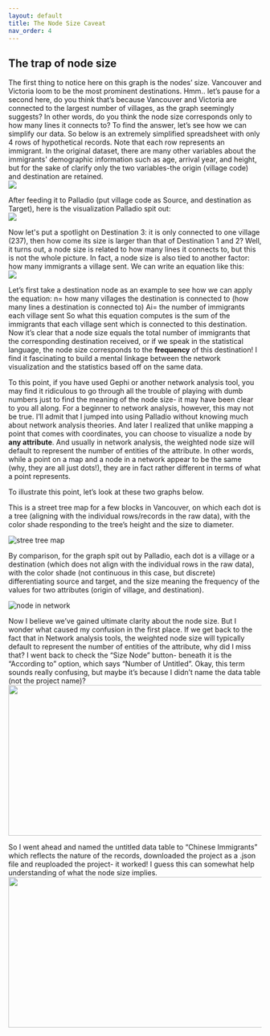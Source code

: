 ```yaml
---
layout: default
title: The Node Size Caveat
nav_order: 4
---
```



## The trap of node size

The first thing to notice here on this graph is the nodes’ size. Vancouver and Victoria loom to be the most prominent destinations. Hmm.. let’s pause for a second here, do you think that’s because Vancouver and Victoria are connected to the largest number of villages, as the graph seemingly suggests? In other words, do you think the node size corresponds only to how many lines it connects to? To find the answer, let’s see how we can simplify our data. So below is an extremely simplified spreadsheet with only 4 rows of hypothetical records. Note that each row represents an immigrant. In the original dataset, there are many other variables about the immigrants' demographic information such as age, arrival year, and height, but for the sake of clarify only the two variables-the origin (village code) and destination are retained. <br /> 
![](http://blogs.ubc.ca/szhang/files/2018/06/屏幕快照-2018-06-21-上午11.00.47.png) <br /> 

After feeding it to Palladio (put village code as Source, and destination as Target), here is the visualization Palladio spit out: <br /> 
![](http://blogs.ubc.ca/szhang/files/2018/06/屏幕快照-2018-06-21-上午10.42.56-300x206.png) <br /> 


Now let's put a spotlight on Destination 3: it is only connected to one village (237), then how come its size is larger than that of Destination 1 and 2? Well, it turns out, a node size is related to how many lines it connects to, but this is not the whole picture. In fact, a node size is also tied to another factor: how many immigrants a village sent. We can write an equation like this: <br /> 
![](http://blogs.ubc.ca/szhang/files/2018/06/屏幕快照-2018-06-21-下午12.06.33.png) 


Let’s first take a destination node as an example to see how we can apply the equation: n= how many villages the destination is connected to (how many lines a destination is connected to) Ai= the number of immigrants each village sent So what this equation computes is the sum of the immigrants that each village sent which is connected to this destination. Now it’s clear that a node size equals the total number of immigrants that the corresponding destination received, or if we speak in the statistical language, the node size corresponds to the **frequency** of this destination! I find it fascinating to build a mental linkage between the network visualization and the statistics based off on the same data. 

To this point, if you have used Gephi or another network analysis tool, you may find it ridiculous to go through all the trouble of playing with dumb numbers just to find the meaning of the node size- it may have been clear to you all along. For a beginner to network analysis, however, this may not be true. I’ll admit that I jumped into using Palladio without knowing much about network analysis theories. And later I realized that unlike mapping a point that comes with coordinates, you can choose to visualize a node by **any attribute**. And usually in network analysis, the weighted node size will default to represent the number of entities of the attribute.  In other words, while a point on a map and a node in a network appear to be the same (why, they are all just dots!), they are in fact rather different in terms of what a point represents.
 
To illustrate this point, let’s look at these two graphs below. 

This is a street tree map for a few blocks in Vancouver, on which each dot is a tree (aligning with the individual rows/records in the raw data), with the color shade responding to the tree’s height and the size to diameter. 

![stree tree map](https://github.com/saharazh/Palladio-Networking/blob/master/images/street%20trees.png)

By comparison, for the graph spit out by Palladio, each dot is a village or a destination (which does not align with the individual rows in the raw data), with the color shade (not continuous in this case, but discrete) differentiating source and target, and the size meaning the frequency of the values for two attributes (origin of village, and destination). 

![node in network](https://github.com/saharazh/Palladio-Networking/blob/master/images/nodes%20in%20network.png)

Now I believe we’ve gained ultimate clarity about the node size. But I wonder what caused my confusion in the first place. If we get back to the fact that in Network analysis tools, the weighted node size will typically default to represent the number of entities of the attribute, why did I miss that?  I went back to check the “Size Node” button- beneath it is the “According to” option, which says “Number of Untitled”. Okay, this term sounds really confusing, but maybe it’s because I didn’t name the data table (not the project name)?
<img src="https://github.com/saharazh/Palladio-Networking/blob/master/images/number%20of%20untitled.png" height="300px" width="700px" >


So I went ahead and named the untitled data table to “Chinese Immigrants” which reflects the nature of the records, downloaded the project as a .json file and reuploaded the project- it worked!  I guess this can somewhat help understanding of what the node size implies. 
<img src="https://github.com/saharazh/Palladio-Networking/blob/master/images/number%20of%20chinese%20immigrants.png" height="300px" width="700px" >


